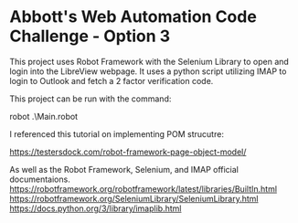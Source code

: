 # Abbott's Web Automation Code Challenge - Option 3

This project uses Robot Framework with the Selenium Library to open and login into the LibreView webpage. It uses a python script utilizing IMAP to login to Outlook and fetch a 2 factor verification code.

This project can be run with the command:

robot .\Main.robot


I referenced this tutorial on implementing POM strucutre:

https://testersdock.com/robot-framework-page-object-model/

As well as the Robot Framework, Selenium, and IMAP official documentaions.
https://robotframework.org/robotframework/latest/libraries/BuiltIn.html
https://robotframework.org/SeleniumLibrary/SeleniumLibrary.html
https://docs.python.org/3/library/imaplib.html
